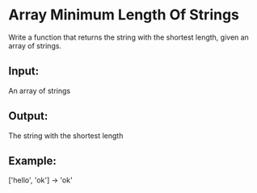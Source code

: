 # Array Minimum Length Of Strings
Write a function that returns the string with the shortest length, given an array of strings.
## Input:
An array of strings
## Output:
The string with the shortest length
## Example:
['hello', 'ok'] -> 'ok'